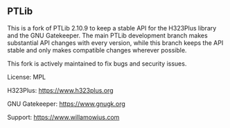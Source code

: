 ## PTLib

This is a fork of PTLib 2.10.9 to keep a stable API for the H323Plus library and the GNU Gatekeeper. The main PTLib development branch makes substantial API changes with every version, while this branch keeps the API stable and only makes compatible changes wherever possible.

This fork is actively maintained to fix bugs and security issues.

License: MPL

H323Plus: https://www.h323plus.org

GNU Gatekeeper: https://www.gnugk.org

Support: https://www.willamowius.com

